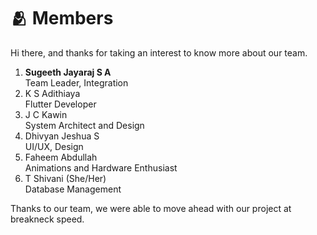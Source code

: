 # 🫂 Members

Hi there, and thanks for taking an interest to know more about our team.

1. **Sugeeth Jayaraj S A**\
   Team Leader, Integration
2. K S Adithiaya\
   Flutter Developer
3. J C Kawin\
   System Architect and Design
4. Dhivyan Jeshua S\
   UI/UX, Design&#x20;
5. Faheem Abdullah\
   Animations and Hardware Enthusiast
6. T Shivani (She/Her)\
   Database Management

Thanks to our team, we were able to move ahead with our project at breakneck speed.
